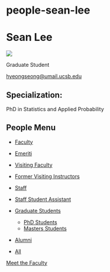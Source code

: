 # people-sean-lee

# Sean Lee

![](https://www.pstat.ucsb.edu/sites/default/files/styles/people_node/public/people/photo/Sean%20Lee_PSTAT_001.jpg?itok=ZCNML4LG)

Graduate Student

[hyeongseong@umail.ucsb.edu](mailto:hyeongseong@umail.ucsb.edu)

## Specialization:

PhD in Statistics and Applied Probability

## People Menu

- [Faculty](/people/academic "Faculty")
- [Emeriti](/people/emeriti "Emeriti")
- [Visiting Faculty](/people/visiting "Visiting Faculty")
- [Former Visiting Instructors](/people/lecturer "Former Visiting Instructors")
- [Staff](/people/staff)
- [Staff Student Assistant](/people/researcher "Staff Student Assistant")
- [Graduate Students](/people/student "Graduate Students")
  
  - [PhD Students](/people/student/phd "PhD Students")
  - [Masters Students](/people/student/masters "Masters Students")
- [Alumni](/people/alumni)
- [All](/people/all)

[Meet the Faculty](/people/meet-the-faculty)